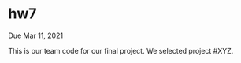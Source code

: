 # hw7

Due Mar 11, 2021 
<br>
<p>This is our team code for our final project. We selected project #XYZ.<p>
